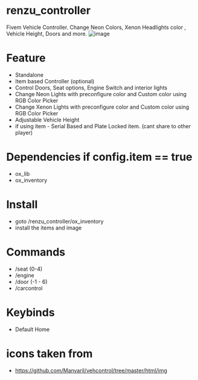 # renzu_controller
Fivem Vehicle Controller. Change Neon Colors, Xenon Headlights color , Vehicle Height, Doors and more.
![image](https://user-images.githubusercontent.com/82306584/223632611-1f0af0aa-e464-4a04-a22e-0fb66009f02c.png)
# Feature
- Standalone
- Item based Controller (optional)
- Control Doors, Seat options, Engine Switch and interior lights
- Change Neon Lights with preconfigure color and Custom color using RGB Color Picker
- Change Xenon Lights with preconfigure color and Custom color using RGB Color Picker
- Adjustable Vehicle Height
- if using item - Serial Based and Plate Locked item. (cant share to other player)
# Dependencies if config.item == true
- ox_lib
- ox_inventory

# Install
- goto /renzu_controller/ox_inventory
- install the items and image

# Commands
- /seat (0-4)
- /engine
- /door (-1 - 6)
- /carcontrol
# Keybinds
- Default Home

# icons taken from
- https://github.com/Manvaril/vehcontrol/tree/master/html/img
